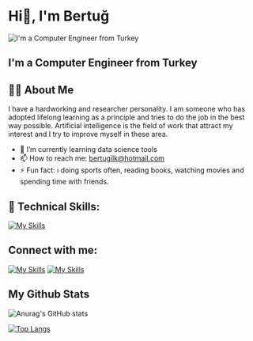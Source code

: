 # Hi👋, I'm Bertuğ
![I'm a Computer Engineer from Turkey](https://i.pinimg.com/originals/01/2d/fc/012dfc3300856f39ecfad5ca682c1b37.gif)

## I'm a Computer Engineer from Turkey

## 🙋‍♂️ About Me

I have a hardworking and researcher personality. I am someone who has adopted lifelong learning as a principle and tries to do the job in the best way possible. Artificial intelligence is the field of work that attract my interest and I try to improve myself in these area.

- 🌱 I’m currently learning data science tools 
- 📫 How to reach me: bertugilk@hotmail.com 
- ⚡ Fun fact: ı doing sports often, reading books, watching movies and spending time with friends. 

## 🚀 Technical Skills:
[![My Skills](https://skillicons.dev/icons?i=python,cpp,c,java,mysql,tensorflow,pytorch)](https://skillicons.dev)


## Connect with me:

[![My Skills](https://skillicons.dev/icons?i=github)](https://github.com/bertugilk)
[![My Skills](https://skillicons.dev/icons?i=linkedin)](https://www.linkedin.com/in/bertu%C4%9F-ilk-172066163/)

## My Github Stats

![Anurag's GitHub stats](https://github-readme-stats.vercel.app/api?username=bertugilk&theme=dark&show_icons=true)

[![Top Langs](https://github-readme-stats.vercel.app/api/top-langs/?username=bertugilk&layout=compact)](https://github.com/anuraghazra/github-readme-stats)
